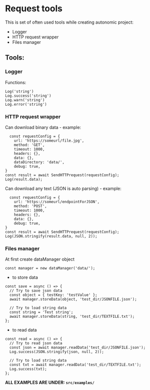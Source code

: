 # Request tools
This is set of often used tools while creating autonomic project:
* Logger
* HTTP request wrapper
* Files manager

## Tools:
### Logger
Functions:
```
Log('string')
Log.success('string')
Log.warn('string')
Log.error('string')
```
### HTTP request wrapper
Can download binary data - example:
```
  const requestConfig = {
    url: 'https://someurl/file.jpg',
    method: 'GET',
    timeout: 1000,
    headers: {},
    data: {},
    dataDirectory: 'data/',
    debug: true,
}
const result = await SendHTTPrequest(requestConfig);
Log(result.data);
```

Can download any text (JSON is auto parsing) - example:
```
  const requestConfig = {
    url: 'https://someurl/endpointForJSON',
    method: 'POST',
    timeout: 1000,
    headers: {},
    data: {},
    debug: true,
}
const result = await SendHTTPrequest(requestConfig);
Log(JSON.stringify(result.data, null, 2));
```

### Files manager
At first create dataManager object
```
const manager = new dataManager('data/');
```

* to store data
```
const save = async () => {
  // Try to save json data
  const object = { testKey: 'testValue' };
  await manager.storeData(object, 'test_dir/JSONFILE.json');

  // Try to load string data
  const string = 'Test string';
  await manager.storeData(string, 'test_dir/TEXTFILE.txt');
};
```

* to read data
```
const read = async () => {
  // Try to read json data
  const json = await manager.readData('test_dir/JSONFILE.json');
  Log.success(JSON.stringify(json, null, 2));

  // Try to load string data
  const txt = await manager.readData('test_dir/TEXTFILE.txt');
  Log.success(txt);
};
```

**ALL EXAMPLES ARE UNDER: `src/examples/`**